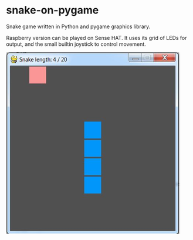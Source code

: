 # snake-on-pygame
Snake game written in Python and pygame graphics library.

Raspberry version can be played on Sense HAT. It uses its grid of LEDs for output, and the small builtin joystick to control movement.

![Screenshot](https://github.com/kurinurm/snake-on-pygame/blob/master/snake%20screengrab.JPG)
